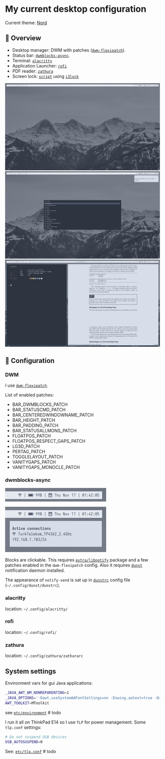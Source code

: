 # My current desktop configuration

Current theme: [Nord](https://www.nordtheme.com/)

## :ice_cube: Overview

- Desktop manager: DWM with patches ([`dwm-flexipatch`](https://github.com/bakkeby/dwm-flexipatch)).
- Status bar: [`dwmblocks-async`](https://github.com/UtkarshVerma/dwmblocks-async).
- Terminal: [`alacritty`](https://github.com/alacritty/alacritty)
- Application Launcher: [`rofi`](https://github.com/davatorium/rofi)
- PDF reader: [`zathura`](https://github.com/pwmt/zathura)
- Screen lock: [`script`](i3lock_run.sh) using [`i3lock`](https://github.com/i3/i3lock)

![](screenshots/overview-1.png)
![](screenshots/overview-rofi.png)
![](screenshots/zathura-and-alacritty.png)

## :rice_ball: Configuration

### DWM

I use [`dwm-flexipatch`](https://github.com/bakkeby/dwm-flexipatch).

List of enabled patches:

* BAR_DWMBLOCKS_PATCH
* BAR_STATUSCMD_PATCH
* BAR_CENTEREDWINDOWNAME_PATCH
* BAR_HEIGHT_PATCH
* BAR_PADDING_PATCH
* BAR_STATUSALLMONS_PATCH
* FLOATPOS_PATCH
* FLOATPOS_RESPECT_GAPS_PATCH
* LG3D_PATCH
* PERTAG_PATCH
* TOGGLELAYOUT_PATCH
* VANITYGAPS_PATCH
* VANITYGAPS_MONOCLE_PATCH

### dwmblocks-async

![](screenshots/dwmblocks.png)

![](screenshots/dwmblocks_clicked.png)

Blocks are clickable. This requires [`extra/libnotify`](https://man.archlinux.org/man/notify-send.1.en) package and a few patches enabled in the `dwm-flexipatch` config. Also it requires [`dunst`](https://github.com/dunst-project/dunst) notification daemon installed.

The appearance of `notify-send` is sat up in [`dunstrc`](dunst/dunstrc) config file (`~/.config/dunst/dunstrc`).

### alacritty

location: `~/.config/alacritty/`

### rofi

location: `~/.config/rofi/`

### zathura

location: `~/.config/zathura/zathurarc`

## System settings

Environment vars for gui Java applications:

```sh
_JAVA_AWT_WM_NONREPARENTING=1
_JAVA_OPTIONS='-Dawt.useSystemAAFontSettings=on -Dswing.aatext=true -Dswing.defaultlaf=com.sun.java.swing.plaf.gtk.GTKLookAndFeel'
AWT_TOOLKIT=MToolkit
```
see [`etc/environment`]()  # todo

I run it all on ThinkPad E14 so I use `TLP` for power management. Some `tlp.conf` settings:

```sh
# Do not suspend USB devices
USB_AUTOSUSPEND=0
```
See: [`etc/tlp.conf`]()  # todo
